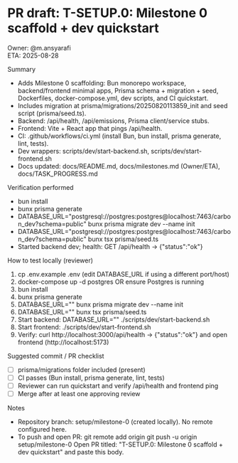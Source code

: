 # PR draft: T-SETUP.0: Milestone 0 scaffold + dev quickstart

Owner: @m.ansyarafi  
ETA: 2025-08-28

Summary
- Adds Milestone 0 scaffolding: Bun monorepo workspace, backend/frontend minimal apps, Prisma schema + migration + seed, Dockerfiles, docker-compose.yml, dev scripts, and CI quickstart.
- Includes migration at prisma/migrations/20250820113859_init and seed script (prisma/seed.ts).
- Backend: /api/health, /api/emissions, Prisma client/service stubs.
- Frontend: Vite + React app that pings /api/health.
- CI: .github/workflows/ci.yml (install Bun, bun install, prisma generate, lint, tests).
- Dev wrappers: scripts/dev/start-backend.sh, scripts/dev/start-frontend.sh
- Docs updated: docs/README.md, docs/milestones.md (Owner/ETA), docs/TASK_PROGRESS.md

Verification performed
- bun install
- bunx prisma generate
- DATABASE_URL="postgresql://postgres:postgres@localhost:7463/carbon_dev?schema=public" bunx prisma migrate dev --name init
- DATABASE_URL="postgresql://postgres:postgres@localhost:7463/carbon_dev?schema=public" bunx tsx prisma/seed.ts
- Started backend dev; health: GET /api/health -> {"status":"ok"}

How to test locally (reviewer)
1. cp .env.example .env (edit DATABASE_URL if using a different port/host)
2. docker-compose up -d postgres OR ensure Postgres is running
3. bun install
4. bunx prisma generate
5. DATABASE_URL="<your DB>" bunx prisma migrate dev --name init
6. DATABASE_URL="<your DB>" bunx tsx prisma/seed.ts
7. Start backend: DATABASE_URL="<your DB>" ./scripts/dev/start-backend.sh
8. Start frontend: ./scripts/dev/start-frontend.sh
9. Verify: curl http://localhost:3000/api/health -> {"status":"ok"} and open frontend (http://localhost:5173)

Suggested commit / PR checklist
- [ ] prisma/migrations folder included (present)
- [ ] CI passes (Bun install, prisma generate, lint, tests)
- [ ] Reviewer can run quickstart and verify /api/health and frontend ping
- [ ] Merge after at least one approving review

Notes
- Repository branch: setup/milestone-0 (created locally). No remote configured here.
- To push and open PR:
  git remote add origin <your-remote-url>
  git push -u origin setup/milestone-0
  Open PR titled: "T-SETUP.0: Milestone 0 scaffold + dev quickstart" and paste this body.
